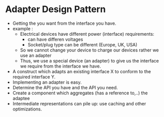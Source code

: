 # Adapter Design Pattern

- Getting the you want from the interface you have.
- example :
  - Electrical devices have different power (interface) requirements:
    - can have differen voltages
    - Socket/plug type can be different (Europe, UK, USA)
  - So we cannot change your device to charge our devices rather we use an adapter
  - Thus, we use a special device (an adapter) to give us the interface we require from the interface we have.
- A construct which adapts an existing interface X to conform to the required interface Y.
- Implementing an adapter is easy.
- Determine the API you have and the API you need.
- Create a component which aggregates (has a reference to,..) the adaptee
- Intermediate representations can pile up: use caching and other optimizations.
